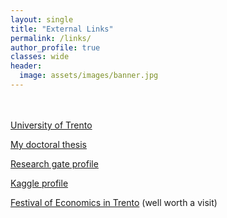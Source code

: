 ```yaml
---
layout: single
title: "External Links"
permalink: /links/
author_profile: true
classes: wide
header:
  image: assets/images/banner.jpg
---
```


<br><br>
[University of Trento](http://www.unitn.it/en/ateneo/1907/doctoral-school-of-social-sciences)

[My doctoral thesis](http://eprints-phd.biblio.unitn.it/1797/)

[Research gate profile](https://www.researchgate.net/profile/Hanna_Bialova)

[Kaggle profile](https://www.kaggle.com/anello)

[Festival of Economics in Trento](https://2018.festivaleconomia.eu/english.html) (well worth a visit)
